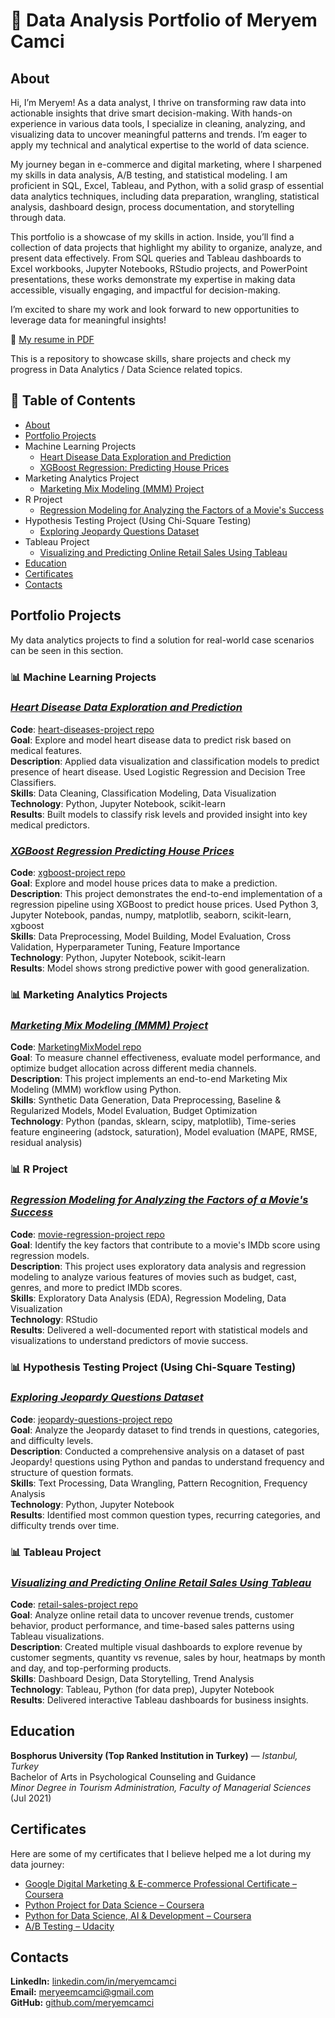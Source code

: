 # 🎯 Data Analysis Portfolio of Meryem Camci

## About
Hi, I’m Meryem! As a data analyst, I thrive on transforming raw data into actionable insights that drive smart decision-making. With hands-on experience in various data tools, I specialize in cleaning, analyzing, and visualizing data to uncover meaningful patterns and trends. I’m eager to apply my technical and analytical expertise to the world of data science.

My journey began in e-commerce and digital marketing, where I sharpened my skills in data analysis, A/B testing, and statistical modeling. I am proficient in SQL, Excel, Tableau, and Python, with a solid grasp of essential data analytics techniques, including data preparation, wrangling, statistical analysis, dashboard design, process documentation, and storytelling through data.

This portfolio is a showcase of my skills in action. Inside, you’ll find a collection of data projects that highlight my ability to organize, analyze, and present data effectively. From SQL queries and Tableau dashboards to Excel workbooks, Jupyter Notebooks, RStudio projects, and PowerPoint presentations, these works demonstrate my expertise in making data accessible, visually engaging, and impactful for decision-making.

I’m excited to share my work and look forward to new opportunities to leverage data for meaningful insights! 

📄 [My resume in PDF](https://drive.google.com/file/d/1246MBdb6KWHqaWacIizY3fF6qhFHbsBV/view?usp=sharing)

This is a repository to showcase skills, share projects and check my progress in Data Analytics / Data Science related topics.

## 📌 Table of Contents

* [About](#about)
* [Portfolio Projects](#portfolio-projects)
* Machine Learning Projects
  * [Heart Disease Data Exploration and Prediction](#heart-disease-data-exploration-and-prediction)
  * [XGBoost Regression: Predicting House Prices](#xgboost-regression-predicting-house-prices)
* Marketing Analytics Project
  * [Marketing Mix Modeling (MMM) Project](#marketing-mix-modeling-mmm-project)
* R Project  
  * [Regression Modeling for Analyzing the Factors of a Movie's Success](#regression-modeling-for-analyzing-the-factors-of-a-movies-success)
* Hypothesis Testing Project (Using Chi-Square Testing)
  * [Exploring Jeopardy Questions Dataset](#exploring-jeopardy-questions-dataset)
* Tableau Project
  * [Visualizing and Predicting Online Retail Sales Using Tableau](#visualizing-and-predicting-online-retail-sales-using-tableau)
* [Education](#education)
* [Certificates](#certificates)
* [Contacts](#contacts)

## Portfolio Projects  

My data analytics projects to find a solution for real-world case scenarios can be seen in this section. 

### 📊 Machine Learning Projects
### *[Heart Disease Data Exploration and Prediction](https://github.com/meryemcamci/heart-diseases-project)*
 **Code**: [heart-diseases-project repo](https://github.com/meryemcamci/heart-diseases-project) 
<br> **Goal**: Explore and model heart disease data to predict risk based on medical features. 
<br> **Description**: Applied data visualization and classification models to predict presence of heart disease. Used Logistic Regression and Decision Tree Classifiers. 
<br> **Skills**: Data Cleaning, Classification Modeling, Data Visualization 
<br> **Technology**: Python, Jupyter Notebook, scikit-learn 
<br> **Results**: Built models to classify risk levels and provided insight into key medical predictors.

### *[XGBoost Regression Predicting House Prices](https://github.com/meryemcamci/xgboost-project/tree/main)*
 **Code**: [xgboost-project repo](https://github.com/meryemcamci/xgboost-project/tree/main)
<br> **Goal**: Explore and model house prices data to make a prediction. 
<br> **Description**: This project demonstrates the end-to-end implementation of a regression pipeline using XGBoost to predict house prices.  Used Python 3, Jupyter Notebook, pandas, numpy, matplotlib, seaborn, scikit-learn, xgboost
<br> **Skills**: Data Preprocessing, Model Building, Model Evaluation, Cross Validation, Hyperparameter Tuning, Feature Importance
<br> **Technology**: Python, Jupyter Notebook, scikit-learn 
<br> **Results**: Model shows strong predictive power with good generalization.

### 📊 Marketing Analytics Projects
### *[Marketing Mix Modeling (MMM) Project](https://github.com/meryemcamci/MarketingMixModel)*
 **Code**: [MarketingMixModel repo](https://github.com/meryemcamci/MarketingMixModel) 
<br> **Goal**: To measure channel effectiveness, evaluate model performance, and optimize budget allocation across different media channels.
<br> **Description**: This project implements an end-to-end Marketing Mix Modeling (MMM) workflow using Python. 
<br> **Skills**: Synthetic Data Generation, Data Preprocessing, Baseline & Regularized Models, Model Evaluation, Budget Optimization
<br> **Technology**: Python (pandas, sklearn, scipy, matplotlib), Time-series feature engineering (adstock, saturation), Model evaluation (MAPE, RMSE, residual analysis)

### 📊 R Project  
### *[Regression Modeling for Analyzing the Factors of a Movie's Success](https://github.com/meryemcamci/movie-regression-project)*
 **Code**: [movie-regression-project repo](https://github.com/meryemcamci/movie-regression-project)
<br> **Goal**: Identify the key factors that contribute to a movie's IMDb score using regression models.
<br> **Description**: This project uses exploratory data analysis and regression modeling to analyze various features of movies such as budget, cast, genres, and more to predict IMDb scores.
<br> **Skills**: Exploratory Data Analysis (EDA), Regression Modeling, Data Visualization 
<br> **Technology**: RStudio
<br> **Results**: Delivered a well-documented report with statistical models and visualizations to understand predictors of movie success.

### 📊 Hypothesis Testing Project (Using Chi-Square Testing)
### *[Exploring Jeopardy Questions Dataset](https://github.com/meryemcamci/jeopardy-questions-project)*
 **Code**: [jeopardy-questions-project repo](https://github.com/meryemcamci/jeopardy-questions-project)
<br> **Goal**: Analyze the Jeopardy dataset to find trends in questions, categories, and difficulty levels.
<br> **Description**: Conducted a comprehensive analysis on a dataset of past Jeopardy! questions using Python and pandas to understand frequency and structure of question formats.
<br> **Skills**: Text Processing, Data Wrangling, Pattern Recognition, Frequency Analysis
<br> **Technology**: Python, Jupyter Notebook 
<br> **Results**: Identified most common question types, recurring categories, and difficulty trends over time.

### 📊 Tableau Project
### *[Visualizing and Predicting Online Retail Sales Using Tableau](https://github.com/meryemcamci/retail-sales-project)*
**Code**: [retail-sales-project repo](https://github.com/meryemcamci/retail-sales-project) 
<br> **Goal**: Analyze online retail data to uncover revenue trends, customer behavior, product performance, and time-based sales patterns using Tableau visualizations.
<br> **Description**: Created multiple visual dashboards to explore revenue by customer segments, quantity vs revenue, sales by hour, heatmaps by month and day, and top-performing products.
<br> **Skills**: Dashboard Design, Data Storytelling, Trend Analysis
<br> **Technology**: Tableau, Python (for data prep), Jupyter Notebook
<br> **Results**: Delivered interactive Tableau dashboards for business insights.

## Education  

**Bosphorus University (Top Ranked Institution in Turkey)** — *Istanbul, Turkey*  
Bachelor of Arts in Psychological Counseling and Guidance
<br> *Minor Degree in Tourism Administration, Faculty of Managerial Sciences*  
(Jul 2021)

## Certificates 

Here are some of my certificates that I believe helped me a lot during my data journey:

* [Google Digital Marketing & E-commerce Professional Certificate – Coursera](https://coursera.org/share/29facdf340e872ce32c4ba1d69f3c448)
* [Python Project for Data Science – Coursera](https://coursera.org/share/e44ab96f41677bd0adce5fbee2bae8e4)
* [Python for Data Science, AI & Development – Coursera](https://coursera.org/share/65b7ed491f6b1c1b804dbbc4cbbbda7a)
* [A/B Testing – Udacity](https://www.udacity.com/enrollment/ud257)

## Contacts  

**LinkedIn:** [linkedin.com/in/meryemcamci](https://www.linkedin.com/in/meryemcamci/)  
**Email:** meryeemcamci@gmail.com  
**GitHub:** [github.com/meryemcamci](https://github.com/meryemcamci)
